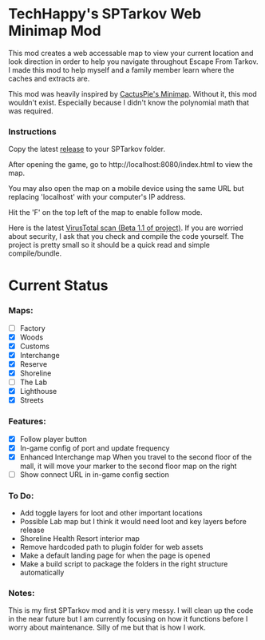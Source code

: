 # TechHappy's SPTarkov Web Minimap Mod

This mod creates a web accessable map to view your current location and look direction in order to help you navigate throughout Escape From Tarkov. I made this mod to help myself and a family member learn where the caches and extracts are.

This mod was heavily inspired by [CactusPie's Minimap](https://github.com/CactusPie/SPT-Minimap). Without it, this mod wouldn't exist. Especially because I didn't know the polynomial math that was required.

### Instructions
Copy the latest [release](https://github.com/NNThomasL/SPTarkovWebMinimap/releases) to your SPTarkov folder.

After opening the game, go to http://localhost:8080/index.html to view the map.

You may also open the map on a mobile device using the same URL but replacing 'localhost' with your computer's IP address.

Hit the 'F' on the top left of the map to enable follow mode.

Here is the latest [VirusTotal scan (Beta 1.1 of project)](https://www.virustotal.com/gui/file/591db34aac0198326f83f940a709a048bf56c4bb8ace395c97c648f5e0c608e4?nocache=1). If you are worried about security, I ask that you check and compile the code yourself. The project is pretty small so it should be a quick read and simple compile/bundle.



# Current Status

### Maps:
- [ ] Factory
- [x] Woods
- [x] Customs
- [x] Interchange
- [x] Reserve
- [x] Shoreline
- [ ] The Lab
- [x] Lighthouse
- [x] Streets

### Features:
- [x] Follow player button
- [x] In-game config of port and update frequency
- [x] Enhanced Interchange map 
	When you travel to the second floor of the mall, it will move your marker to the second floor map on the right
- [ ] Show connect URL in in-game config section

### To Do:
- Add toggle layers for loot and other important locations
- Possible Lab map but I think it would need loot and key layers before release
- Shoreline Health Resort interior map
- Remove hardcoded path to plugin folder for web assets
- Make a default landing page for when the page is opened
- Make a build script to package the folders in the right structure automatically

### Notes:
This is my first SPTarkov mod and it is very messy. I will clean up the code in the near future but I am currently focusing on how it functions before I worry about maintenance. Silly of me but that is how I work.